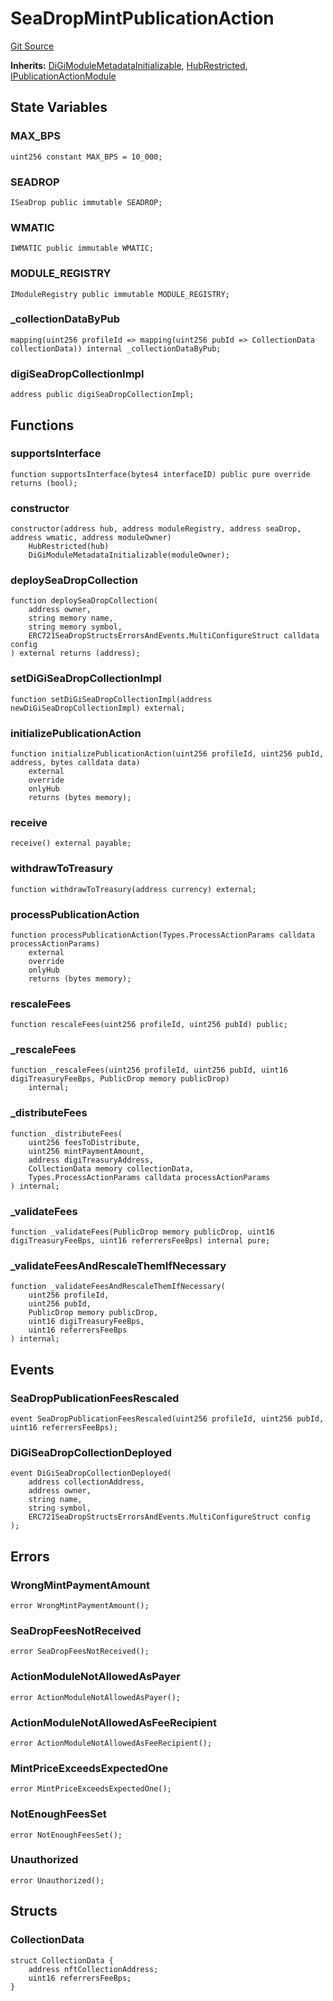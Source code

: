 # SeaDropMintPublicationAction
[Git Source](https://github.com/digiv3rse/protocol-contracts/blob/78826068117a4eb9f5d01837d2d88deb72b92ea0/contracts/modules/act/seadrop/SeaDropMintPublicationAction.sol)

**Inherits:**
[DiGiModuleMetadataInitializable](/contracts/modules/DiGiModuleMetadataInitializable.sol/contract.DiGiModuleMetadataInitializable.md), [HubRestricted](/contracts/base/HubRestricted.sol/abstract.HubRestricted.md), [IPublicationActionModule](/contracts/interfaces/IPublicationActionModule.sol/interface.IPublicationActionModule.md)


## State Variables
### MAX_BPS

```solidity
uint256 constant MAX_BPS = 10_000;
```


### SEADROP

```solidity
ISeaDrop public immutable SEADROP;
```


### WMATIC

```solidity
IWMATIC public immutable WMATIC;
```


### MODULE_REGISTRY

```solidity
IModuleRegistry public immutable MODULE_REGISTRY;
```


### _collectionDataByPub

```solidity
mapping(uint256 profileId => mapping(uint256 pubId => CollectionData collectionData)) internal _collectionDataByPub;
```


### digiSeaDropCollectionImpl

```solidity
address public digiSeaDropCollectionImpl;
```


## Functions
### supportsInterface


```solidity
function supportsInterface(bytes4 interfaceID) public pure override returns (bool);
```

### constructor


```solidity
constructor(address hub, address moduleRegistry, address seaDrop, address wmatic, address moduleOwner)
    HubRestricted(hub)
    DiGiModuleMetadataInitializable(moduleOwner);
```

### deploySeaDropCollection


```solidity
function deploySeaDropCollection(
    address owner,
    string memory name,
    string memory symbol,
    ERC721SeaDropStructsErrorsAndEvents.MultiConfigureStruct calldata config
) external returns (address);
```

### setDiGiSeaDropCollectionImpl


```solidity
function setDiGiSeaDropCollectionImpl(address newDiGiSeaDropCollectionImpl) external;
```

### initializePublicationAction


```solidity
function initializePublicationAction(uint256 profileId, uint256 pubId, address, bytes calldata data)
    external
    override
    onlyHub
    returns (bytes memory);
```

### receive


```solidity
receive() external payable;
```

### withdrawToTreasury


```solidity
function withdrawToTreasury(address currency) external;
```

### processPublicationAction


```solidity
function processPublicationAction(Types.ProcessActionParams calldata processActionParams)
    external
    override
    onlyHub
    returns (bytes memory);
```

### rescaleFees


```solidity
function rescaleFees(uint256 profileId, uint256 pubId) public;
```

### _rescaleFees


```solidity
function _rescaleFees(uint256 profileId, uint256 pubId, uint16 digiTreasuryFeeBps, PublicDrop memory publicDrop)
    internal;
```

### _distributeFees


```solidity
function _distributeFees(
    uint256 feesToDistribute,
    uint256 mintPaymentAmount,
    address digiTreasuryAddress,
    CollectionData memory collectionData,
    Types.ProcessActionParams calldata processActionParams
) internal;
```

### _validateFees


```solidity
function _validateFees(PublicDrop memory publicDrop, uint16 digiTreasuryFeeBps, uint16 referrersFeeBps) internal pure;
```

### _validateFeesAndRescaleThemIfNecessary


```solidity
function _validateFeesAndRescaleThemIfNecessary(
    uint256 profileId,
    uint256 pubId,
    PublicDrop memory publicDrop,
    uint16 digiTreasuryFeeBps,
    uint16 referrersFeeBps
) internal;
```

## Events
### SeaDropPublicationFeesRescaled

```solidity
event SeaDropPublicationFeesRescaled(uint256 profileId, uint256 pubId, uint16 referrersFeeBps);
```

### DiGiSeaDropCollectionDeployed

```solidity
event DiGiSeaDropCollectionDeployed(
    address collectionAddress,
    address owner,
    string name,
    string symbol,
    ERC721SeaDropStructsErrorsAndEvents.MultiConfigureStruct config
);
```

## Errors
### WrongMintPaymentAmount

```solidity
error WrongMintPaymentAmount();
```

### SeaDropFeesNotReceived

```solidity
error SeaDropFeesNotReceived();
```

### ActionModuleNotAllowedAsPayer

```solidity
error ActionModuleNotAllowedAsPayer();
```

### ActionModuleNotAllowedAsFeeRecipient

```solidity
error ActionModuleNotAllowedAsFeeRecipient();
```

### MintPriceExceedsExpectedOne

```solidity
error MintPriceExceedsExpectedOne();
```

### NotEnoughFeesSet

```solidity
error NotEnoughFeesSet();
```

### Unauthorized

```solidity
error Unauthorized();
```

## Structs
### CollectionData

```solidity
struct CollectionData {
    address nftCollectionAddress;
    uint16 referrersFeeBps;
}
```


